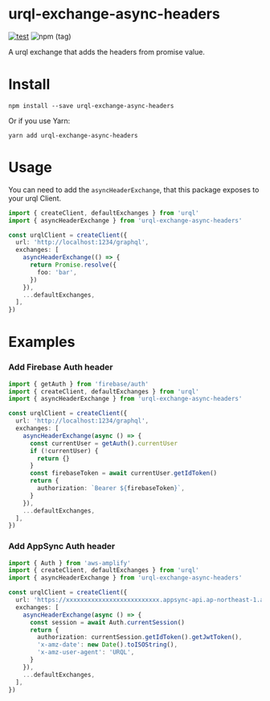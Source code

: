 # urql-exchange-async-headers

[![test](https://github.com/acro5piano/urql-exchange-async-headers/actions/workflows/test.yml/badge.svg)](https://github.com/acro5piano/knex-little-logger/actions/workflows/test.yml)
![npm (tag)](https://img.shields.io/npm/v/urql-exchange-async-headers/latest)

A urql exchange that adds the headers from promise value.

# Install

```
npm install --save urql-exchange-async-headers
```

Or if you use Yarn:

```
yarn add urql-exchange-async-headers
```

# Usage

You can need to add the `asyncHeaderExchange`, that this package exposes to your urql Client.

```typescript
import { createClient, defaultExchanges } from 'urql'
import { asyncHeaderExchange } from 'urql-exchange-async-headers'

const urqlClient = createClient({
  url: 'http://localhost:1234/graphql',
  exchanges: [
    asyncHeaderExchange(() => {
      return Promise.resolve({
        foo: 'bar',
      })
    }),
    ...defaultExchanges,
  ],
})
```

# Examples

### Add Firebase Auth header

```typescript
import { getAuth } from 'firebase/auth'
import { createClient, defaultExchanges } from 'urql'
import { asyncHeaderExchange } from 'urql-exchange-async-headers'

const urqlClient = createClient({
  url: 'http://localhost:1234/graphql',
  exchanges: [
    asyncHeaderExchange(async () => {
      const currentUser = getAuth().currentUser
      if (!currentUser) {
        return {}
      }
      const firebaseToken = await currentUser.getIdToken()
      return {
        authorization: `Bearer ${firebaseToken}`,
      }
    }),
    ...defaultExchanges,
  ],
})
```

### Add AppSync Auth header

```typescript
import { Auth } from 'aws-amplify'
import { createClient, defaultExchanges } from 'urql'
import { asyncHeaderExchange } from 'urql-exchange-async-headers'

const urqlClient = createClient({
  url: 'https://xxxxxxxxxxxxxxxxxxxxxxxxxx.appsync-api.ap-northeast-1.amazonaws.com/graphql',
  exchanges: [
    asyncHeaderExchange(async () => {
      const session = await Auth.currentSession()
      return {
        authorization: currentSession.getIdToken().getJwtToken(),
        'x-amz-date': new Date().toISOString(),
        'x-amz-user-agent': 'URQL',
      }
    }),
    ...defaultExchanges,
  ],
})
```
